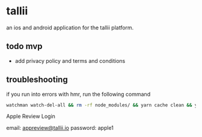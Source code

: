 # tallii

an ios and android application for the tallii platform.

## todo mvp

- add privacy policy and terms and conditions

## troubleshooting

if you run into errors with hmr, run the following command

```sh
watchman watch-del-all && rm -rf node_modules/ && yarn cache clean && yarn install && yarn start -- --reset-cache
```

Apple Review Login

email: appreview@tallii.io
password: apple1
